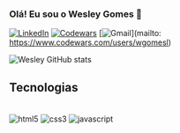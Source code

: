### Olá! Eu sou o Wesley Gomes 👋

[![LinkedIn](https://img.shields.io/badge/LinkedIn-0077B5?style=for-the-badge&logo=linkedin&logoColor=white
)](https://www.linkedin.com/in/wesley-gomes1/)
[![Codewars](https://img.shields.io/badge/Codewars-B1361E?style=for-the-badge&logo=Codewars&logoColor=white
)](https://www.codewars.com/users/wgomesl)
[![Gmail](https://img.shields.io/badge/Gmail-D14836?style=for-the-badge&logo=gmail&logoColor=white
)](mailto: https://www.codewars.com/users/wgomesl)

![Wesley GitHub stats](https://github-readme-stats.vercel.app/api?username=wgomesl&show_icons=true&theme=radical)

## Tecnologias

<div style="display: inline_block"><br/>
 <img align="center" alt="html5" src="https://img.shields.io/badge/HTML5-E34F26?style=for-the-badge&logo=html5&logoColor=white
 "/>
 <img align="center" alt="css3" src="https://img.shields.io/badge/CSS3-1572B6?style=for-the-badge&logo=css3&logoColor=white
 "/>
 <img align="center" alt="javascript" src="https://img.shields.io/badge/JavaScript-F7DF1E?style=for-the-badge&logo=javascript&logoColor=black
 "/>
</div>
